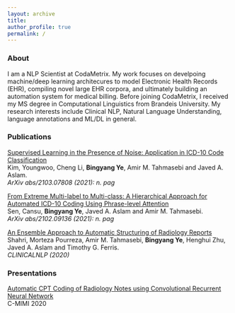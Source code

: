 ```yaml
---
layout: archive
title: 
author_profile: true
permalink: /
---
```


<!-- <span style="font-size:2em">**Bingyang Ye**</span> -->

### About
I am a NLP Scientist at CodaMetrix. My work focuses on develpoing machine/deep learning architecures to model Electronic Health Records (EHR), compiling novel large EHR corpora, and ultimately building an automation system for medical billing. Before joining CodaMetrix, I received my MS degree in Computational Linguistics from Brandeis University. 
My research interests include Clinical NLP, Natural Language Understanding, language annotations and ML/DL in general.

### Publications
[Supervised Learning in the Presence of Noise: Application in ICD-10 Code Classification](https://arxiv.org/pdf/2103.07808.pdf)\
Kim, Youngwoo, Cheng Li, **Bingyang Ye**, Amir M. Tahmasebi and Javed A. Aslam.  
*ArXiv abs/2103.07808 (2021): n. pag*

[From Extreme Multi-label to Multi-class: A Hierarchical Approach for Automated ICD-10 Coding Using Phrase-level Attention](https://arxiv.org/pdf/2102.09136.pdf)\
Sen, Cansu, **Bingyang Ye**, Javed A. Aslam and Amir M. Tahmasebi.  
*ArXiv abs/2102.09136 (2021): n. pag*

[An Ensemble Approach to Automatic Structuring of Radiology Reports](https://aclanthology.org/2020.clinicalnlp-1.28.pdf)\
Shahri, Morteza Pourreza, Amir M. Tahmasebi, **Bingyang Ye**, Henghui Zhu, Javed A. Aslam and Timothy G. Ferris.  
*CLINICALNLP (2020)*

### Presentations
[Automatic CPT Coding of Radiology Notes using Convolutional Recurrent Neural Network](https://siim.org/page/2020cmimi_clinical_applications_2)\
C-MIMI 2020

<!-- ## Activities
---
### Designing Multimodal Datasets for NLP Challenges
I am working on building R2VQ, a dataset designed for testing competence-based comprehension of machines over a multimodal recipe collection.
Check out [here](https://r2vq.org/) for more information.
### Semantic Visualization of Scientific Data
I am working on the exploration of the Covid-19 literature through semantic visualization. Check out
our [SemViz](https://www.semviz.org/) web page for the latest work!
 -->
